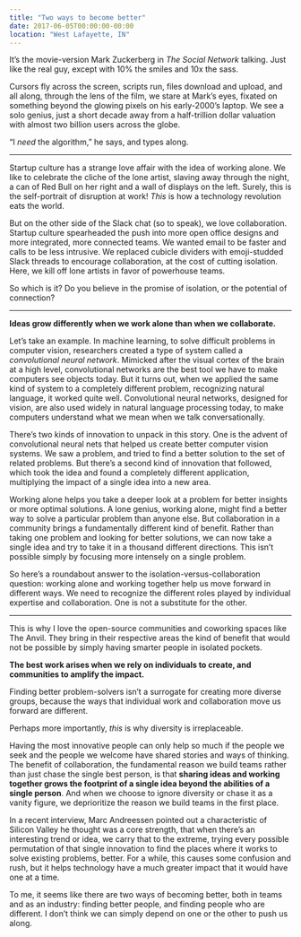 ```yaml
---
title: "Two ways to become better"
date: 2017-06-05T00:00:00-00:00
location: "West Lafayette, IN"
---
```


It’s the movie-version Mark Zuckerberg in _The Social Network_ talking. Just like the real guy, except with 10% the smiles and 10x the sass.

Cursors fly across the screen, scripts run, files download and upload, and all along, through the lens of the film, we stare at Mark’s eyes, fixated on something beyond the glowing pixels on his early-2000’s laptop. We see a solo genius, just a short decade away from a half-trillion dollar valuation with almost two billion users across the globe.

“I _need_ the algorithm,” he says, and types along.

---

Startup culture has a strange love affair with the idea of working alone. We like to celebrate the cliche of the lone artist, slaving away through the night, a can of Red Bull on her right and a wall of displays on the left. Surely, this is the self-portrait of disruption at work! _This_ is how a technology revolution eats the world.

But on the other side of the Slack chat (so to speak), we love collaboration. Startup culture spearheaded the push into more open office designs and more integrated, more connected teams. We wanted email to be faster and calls to be less intrusive. We replaced cubicle dividers with emoji-studded Slack threads to encourage collaboration, at the cost of cutting isolation. Here, we kill off lone artists in favor of powerhouse teams.

So which is it? Do you believe in the promise of isolation, or the potential of connection?

---

**Ideas grow differently when we work alone than when we collaborate.**

Let’s take an example. In machine learning, to solve difficult problems in computer vision, researchers created a type of system called a _convolutional neural network_. Mimicked after the visual cortex of the brain at a high level, convolutional networks are the best tool we have to make computers see objects today. But it turns out, when we applied the same kind of system to a completely different problem, recognizing natural language, it worked quite well. Convolutional neural networks, designed for vision, are also used widely in natural language processing today, to make computers understand what we mean when we talk conversationally.

There’s two kinds of innovation to unpack in this story. One is the advent of convolutional neural nets that helped us create better computer vision systems. We saw a problem, and tried to find a better solution to the set of related problems. But there’s a second kind of innovation that followed, which took the idea and found a completely different application, multiplying the impact of a single idea into a new area.

Working alone helps you take a deeper look at a problem for better insights or more optimal solutions. A lone genius, working alone, might find a better way to solve a particular problem than anyone else. But collaboration in a community brings a fundamentally different kind of benefit. Rather than taking one problem and looking for better solutions, we can now take a single idea and try to take it in a thousand different directions. This isn’t possible simply by focusing more intensely on a single problem.

So here’s a roundabout answer to the isolation-versus-collaboration question: working alone and working together help us move forward in different ways. We need to recognize the different roles played by individual expertise and collaboration. One is not a substitute for the other.

---

This is why I love the open-source communities and coworking spaces like The Anvil. They bring in their respective areas the kind of benefit that would not be possible by simply having smarter people in isolated pockets.

**The best work arises when we rely on individuals to create, and communities to amplify the impact.**

Finding better problem-solvers isn’t a surrogate for creating more diverse groups, because the ways that individual work and collaboration move us forward are different.

Perhaps more importantly, _this_ is why diversity is irreplaceable.

Having the most innovative people can only help so much if the people we seek and the people we welcome have shared stories and ways of thinking. The benefit of collaboration, the fundamental reason we build teams rather than just chase the single best person, is that **sharing ideas and working together grows the footprint of a single idea beyond the abilities of a single person**. And when we choose to ignore diversity or chase it as a vanity figure, we deprioritize the reason we build teams in the first place.

In a recent interview, Marc Andreessen pointed out a characteristic of Silicon Valley he thought was a core strength, that when there’s an interesting trend or idea, we carry that to the extreme, trying every possible permutation of that single innovation to find the places where it works to solve existing problems, better. For a while, this causes some confusion and rush, but it helps technology have a much greater impact that it would have one at a time.

To me, it seems like there are two ways of becoming better, both in teams and as an industry: finding better people, and finding people who are different. I don’t think we can simply depend on one or the other to push us along.
